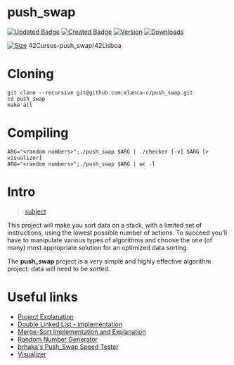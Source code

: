 # push_swap

[![Updated Badge](https://badges.pufler.dev/updated/mlanca-c/push_swap)](https://github.com/mlanca-c/push_swap)
[![Created Badge](https://badges.pufler.dev/created/mlanca-c/push_swap)](https://github.com/mlanca-c/push_swap)
[![Version](https://img.shields.io/github/v/tag/mlanca-c/push_swap)](https://github.com/mlanca-c/push_swap)
[![Downloads](https://img.shields.io/apm/dm/mlanca-c/push_swap)](https://github.com/mlanca-c/push_swap)


[![Size](https://img.shields.io/github/languages/code-size/mlanca-c/push_swap)](https://github.com/mlanca-c/push_swap)
 42Cursus-push_swap/42Lisboa 

# Cloning

 ```
 git clone --recursive git@github.com:mlanca-c/push_swap.git
 cd push_swap
 make all
 ```

# Compiling

 ```
 ARG="<random numbers>";./push_swap $ARG | ./checker [-v] $ARG [> visualizer]
 ARG="<random numbers>";./push_swap $ARG | wc -l
 ```

# Intro

 > [subject](subject.pdf)

 This project will make you sort data on a stack, with a limited set of instructions, using the lowest possible number of actions.
 To succeed you'll have to manipulate various types of algorithms and choose the one (of many) most appropriate solution for an optimized data sorting.

 The **push_swap** project is a very simple and highly effective algorithm project: data will need to be sorted.

# Useful links

 * [Project Explanation](https://medium.com/@jamierobertdawson/push-swap-the-least-amount-of-moves-with-two-stacks-d1e76a71789a)
 * [Double Linked List - implementation](https://www.geeksforgeeks.org/doubly-linked-list/)
 * [Merge-Sort Implementation and Explanation](https://www.geeksforgeeks.org/merge-sort-for-doubly-linked-list/)
 * [Random Number Generator](https://numbergenerator.org/)
 * [brhaka's Push_Swap Speed Tester](https://gist.github.com/brhaka/af12a3b49812014c5cea47301659e750)
 * [Visualizer](https://github.com/o-reo/push_swap_visualizer)

